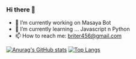 ### Hi there 👋


- 🔭 I’m currently working on Masaya Bot
- 🌱 I’m currently learning ... Javascript n Python
- 📫 How to reach me: briter456@gmail.com

[![Anurag's GitHub stats](https://github-readme-stats.vercel.app/api?username=LemonMantis5571)](https://github.com/anuraghazra/github-readme-stats)
[![Top Langs](https://github-readme-stats.vercel.app/api/top-langs/?username=LemonMantis5571)](https://github.com/anuraghazra/github-readme-stats)
